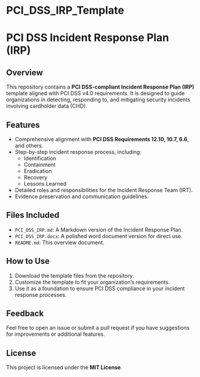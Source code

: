 # PCI_DSS_IRP_Template
# PCI DSS Incident Response Plan (IRP)

## Overview
This repository contains a **PCI DSS-compliant Incident Response Plan (IRP)** template aligned with PCI DSS v4.0 requirements. It is designed to guide organizations in detecting, responding to, and mitigating security incidents involving cardholder data (CHD).

## Features
- Comprehensive alignment with **PCI DSS Requirements 12.10, 10.7, 6.6**, and others.
- Step-by-step incident response process, including:
  - Identification
  - Containment
  - Eradication
  - Recovery
  - Lessons Learned
- Detailed roles and responsibilities for the Incident Response Team (IRT).
- Evidence preservation and communication guidelines.

## Files Included
- `PCI_DSS_IRP.md`: A Markdown version of the Incident Response Plan.
- `PCI_DSS_IRP.docx`: A polished word document version for direct use.
- `README.md`: This overview document.

## How to Use
1. Download the template files from the repository.
2. Customize the template to fit your organization’s requirements.
3. Use it as a foundation to ensure PCI DSS compliance in your incident response processes.

## Feedback
Feel free to open an issue or submit a pull request if you have suggestions for improvements or additional features.

## License
This project is licensed under the **MIT License**.
